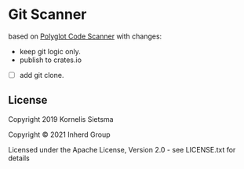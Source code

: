 # Git Scanner

based on [Polyglot Code Scanner](https://github.com/kornysietsma/polyglot-code-scanner) with changes:

 - keep git logic only.
 - publish to crates.io
 - [ ] add git clone.

## License

Copyright 2019 Kornelis Sietsma

Copyright © 2021 Inherd Group

Licensed under the Apache License, Version 2.0 - see LICENSE.txt for details

